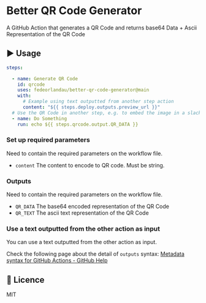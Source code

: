 # Better QR Code Generator
A GitHub Action that generates a QR Code and returns base64 Data + Ascii Representation of the QR Code

## :arrow_forward: Usage
```yml
steps:

  - name: Generate QR Code
    id: qrcode
    uses: fedeorlandau/better-qr-code-generator@main
    with:
      # Example using text outputted from another step action
      content: "${{ steps.deploy.outputs.preview_url }}"
  # Use the QR Code in another step, e.g. to embed the image in a slack message
  - name: Do Something
    run: echo ${{ steps.qrcode.output.QR_DATA }}
```

### Set up required parameters
Need to contain the required parameters on the workflow file.

- `content` The content to encode to QR code. Must be string.

### Outputs
Need to contain the required parameters on the workflow file.

- `QR_DATA` The base64 encoded representation of the QR Code
- `QR_TEXT` The ascii text representation of the QR Code


### Use a text outputted from the other action as input
You can use a text outputted from the other action as input.

Check the following page about the detail of `outputs` syntax: [Metadata syntax for GitHub Actions - GitHub Help](https://help.github.com/en/actions/building-actions/metadata-syntax-for-github-actions#outputs)

## :memo: Licence
MIT

